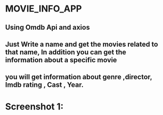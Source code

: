 # MOVIE_INFO_APP
##  Using Omdb Api and axios
## Just Write a name and get the movies   related to that name, In addition you can get the information  about a  specific movie
## you will get information about genre ,director, Imdb rating , Cast , Year.
# Screenshot 1:
